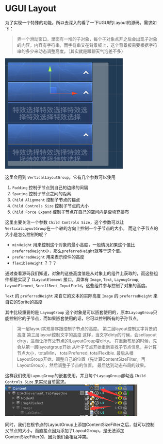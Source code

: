 # UGUI Layout

为了实现一个特殊的功能，所以去深入的看了一下UGUI的Layout的源码。需求如下：

> 弄一个滑动窗口，里面有一堆的子对象，每个子对象点开之后会出现子对象的内容，内容有字符串，而字符串又在背景板上，这个背景板需要根据字符串的多少来动态调整高度。（其实就是跟聊天气泡差不多）

![RUNOOB 图标](../img/unity_ui/ugui_layout.png)

这里会用到 `VerticalLayoutGroup`，它有几个参数可以使用
1. `Padding` 控制子节点到自己的边缘的间隔
2. `Spacing` 控制子节点之间的距离
3. `Child Alignment` 控制子节点的锚点
4. `Child Controls Size` 控制子节点的大小
5. `Child Force Expand` 控制子节点在自己的空间内是否填充排布

这里主要关注一个参数 `Child Controls Size`，这个参数可以让 `VerticalLayoutGroup`在一个轴的方向上控制一个子节点的大小。
而这个子节点的大小是怎么控制的呢？

- `minHeight` 用来控制这个对象的最小高度，一般情况如果这个值比`preferredHeight`小，那么`preferredHeight`就等于这个值。
- `preferredHeight` 用来表示控件的高度
- `flexibleHeight` ？？？


通过查看源码我们知道，对象的这些高度值是从对象上的组件上获取的，而这些组件都是实现了 `ILayoutElement` 接口，具体有
`Image`, `Text`, `LayougGroup`, `LayoutElement`, `ScrollRect`, `InputField`。这些组件参与控制了对象的高度。

`Text` 的 `preferredHeight` 来自它的文本的实际高度
`Image` 的 `preferredHeight` 来自它的Sprite的高度

其中比较重要的是 `LayougGroup` 这个对象是可以嵌套使用的，原本`LayougGroup`只能控制它的子节点，而如果嵌套使用的话，它可以控制所有的子孙节点。

> 第一层layout实现排序跟控制子节点的高度。
> 第二层layout控制文字背景的高度
> 第三层layout控制文字的高度
> 这样，当文字dirty的时候，会setlayout dirty，进而让所有父节点的ILayoutGroup变dirty。
> 在重新布局的时候，先会从第一层layoutgroup开始 从叶子节点开始重新查找子节点信息，并计算节点大小，totalMin， totalPreferred, totalFlexible.
> 最后从根LayoutGroup开始，调整自己的位置（先计算ContentSizeFilter，再LayoutGroup），然后调整子节点的位置。
> 最后达到动态布局的效果。

这样我们使用`LayougGroup`的嵌套使用，并且每个`LayougGroup`都勾选 `Child Controls Size` 来实现当前需求。
![RUNOOB 图标](../img/unity_ui/layoutgroup_recur.png)

同时，我们在根节点的LayoutGroup上添加ContentSizeFilter之后，就可以控制父节点的大小，而直接点因为添加了LayoutGroup，是无法添加ContentSizeFilter的，因为他们会相互冲突。
